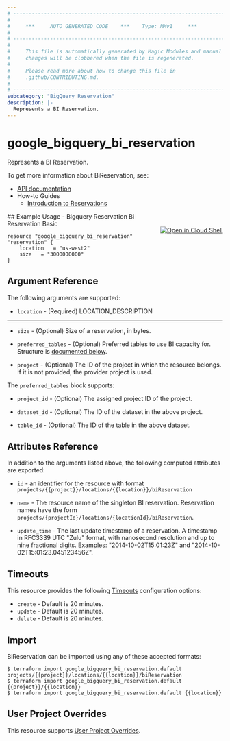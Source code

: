 ```yaml
---
# ----------------------------------------------------------------------------
#
#     ***     AUTO GENERATED CODE    ***    Type: MMv1     ***
#
# ----------------------------------------------------------------------------
#
#     This file is automatically generated by Magic Modules and manual
#     changes will be clobbered when the file is regenerated.
#
#     Please read more about how to change this file in
#     .github/CONTRIBUTING.md.
#
# ----------------------------------------------------------------------------
subcategory: "BigQuery Reservation"
description: |-
  Represents a BI Reservation.
---
```


# google\_bigquery\_bi\_reservation

Represents a BI Reservation.


To get more information about BiReservation, see:

* [API documentation](https://cloud.google.com/bigquery/docs/reference/reservations/rest/v1/BiReservation)
* How-to Guides
    * [Introduction to Reservations](https://cloud.google.com/bigquery/docs/reservations-intro)

<div class = "oics-button" style="float: right; margin: 0 0 -15px">
  <a href="https://console.cloud.google.com/cloudshell/open?cloudshell_git_repo=https%3A%2F%2Fgithub.com%2Fterraform-google-modules%2Fdocs-examples.git&cloudshell_working_dir=bigquery_reservation_bi_reservation_basic&cloudshell_image=gcr.io%2Fcloudshell-images%2Fcloudshell%3Alatest&open_in_editor=main.tf&cloudshell_print=.%2Fmotd&cloudshell_tutorial=.%2Ftutorial.md" target="_blank">
    <img alt="Open in Cloud Shell" src="//gstatic.com/cloudssh/images/open-btn.svg" style="max-height: 44px; margin: 32px auto; max-width: 100%;">
  </a>
</div>
## Example Usage - Bigquery Reservation Bi Reservation Basic


```hcl
resource "google_bigquery_bi_reservation" "reservation" {
	location   = "us-west2"
	size   = "3000000000"
}
```

## Argument Reference

The following arguments are supported:


* `location` -
  (Required)
  LOCATION_DESCRIPTION


- - -


* `size` -
  (Optional)
  Size of a reservation, in bytes.

* `preferred_tables` -
  (Optional)
  Preferred tables to use BI capacity for.
  Structure is [documented below](#nested_preferred_tables).

* `project` - (Optional) The ID of the project in which the resource belongs.
    If it is not provided, the provider project is used.


<a name="nested_preferred_tables"></a>The `preferred_tables` block supports:

* `project_id` -
  (Optional)
  The assigned project ID of the project.

* `dataset_id` -
  (Optional)
  The ID of the dataset in the above project.

* `table_id` -
  (Optional)
  The ID of the table in the above dataset.

## Attributes Reference

In addition to the arguments listed above, the following computed attributes are exported:

* `id` - an identifier for the resource with format `projects/{{project}}/locations/{{location}}/biReservation`

* `name` -
  The resource name of the singleton BI reservation. Reservation names have the form `projects/{projectId}/locations/{locationId}/biReservation`.

* `update_time` -
  The last update timestamp of a reservation.
  A timestamp in RFC3339 UTC "Zulu" format, with nanosecond resolution and up to nine fractional digits. Examples: "2014-10-02T15:01:23Z" and "2014-10-02T15:01:23.045123456Z".


## Timeouts

This resource provides the following
[Timeouts](https://developer.hashicorp.com/terraform/plugin/sdkv2/resources/retries-and-customizable-timeouts) configuration options:

- `create` - Default is 20 minutes.
- `update` - Default is 20 minutes.
- `delete` - Default is 20 minutes.

## Import


BiReservation can be imported using any of these accepted formats:

```
$ terraform import google_bigquery_bi_reservation.default projects/{{project}}/locations/{{location}}/biReservation
$ terraform import google_bigquery_bi_reservation.default {{project}}/{{location}}
$ terraform import google_bigquery_bi_reservation.default {{location}}
```

## User Project Overrides

This resource supports [User Project Overrides](https://registry.terraform.io/providers/hashicorp/google/latest/docs/guides/provider_reference#user_project_override).
